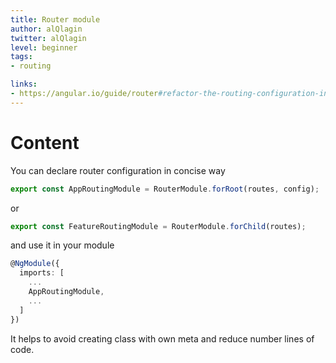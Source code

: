 ```yaml
---
title: Router module
author: alQlagin
twitter: alQlagin
level: beginner
tags:
- routing

links:
- https://angular.io/guide/router#refactor-the-routing-configuration-into-a-routing-module
---
```


# Content
You can declare router configuration in concise way

```typescript 
export const AppRoutingModule = RouterModule.forRoot(routes, config);
```
or 

```typescript 
export const FeatureRoutingModule = RouterModule.forChild(routes);
```

and use it in your module

```typescript 
@NgModule({
  imports: [
    ...
    AppRoutingModule,
    ...
  ]
})
```

It helps to avoid creating class with own meta and reduce number lines of code.
